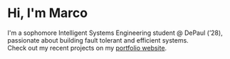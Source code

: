 # Hi, I'm Marco

I'm a sophomore Intelligent Systems Engineering student @ DePaul (’28), passionate about building fault tolerant and efficient systems.  
Check out my recent projects on my [portfolio website](https://mardigiorgio.github.io/).
